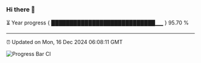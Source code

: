 ### Hi there 👋

⏳ Year progress { ████████████████████████████▁▁ } 95.70 %

---

⏰ Updated on Mon, 16 Dec 2024 06:08:11 GMT

![Progress Bar CI](https://github.com/liununu/liununu/workflows/Progress%20Bar%20CI/badge.svg)
